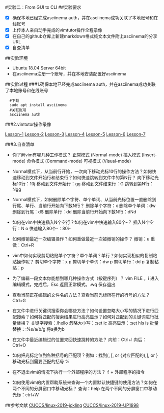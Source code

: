 #实验二：From GUI to CLI
##实验要求
- [x] 确保本地已经完成asciinema auth，并在asciinema成功关联了本地账号和在线账号
- [x] 上传本人亲自动手完成的vimtutor操作全程录像
- [x] 在自己的github仓库上新建markdown格式纯文本文件附上asciinema的分享URL
- [x] 自查清单

##实验环境
- Ubuntu 18.04 Server 64bit
- 在asciinema注册一个账号，并在本地安装配置好asciinema

##实验过程
###1.确保本地已经完成asciinema auth，并在asciinema成功关联了本地账号和在线账号

      #下载
	  sudo apt install asciinema
	  #关联账号
	  asciinema auth
	  
###2.vimtutor操作录像

 [Lesson-1](https://asciinema.org/a/I0ROnCcsUBTCkZuVmWj5xC6WE)
 [Lesson-2](https://asciinema.org/a/q8x36CtzX6ax9CLZxu3i8IRWR)
 [Lesson-3](https://asciinema.org/a/uIbEDAVJQsmgF4BEY7IazR2J9)
 [Lesson-4](https://asciinema.org/a/2c4POdzmLMN4w4mIfO0A1sIHX)
 [Lesson-5](https://asciinema.org/a/IjCBjNPUUrE5jaVnS7VLKbP98)
 [Lesson-6](https://asciinema.org/a/k5y22D0B0aBC3CkrMnFjbKiE9)
 [Lesson-7](https://asciinema.org/a/MpdcIbAeTJVfqpePLJcS6Gzpj)

###3.自查清单

- 你了解vim有哪几种工作模式？
		正常模式 (Normal-mode)
		插入模式 (Insert-mode)
		命令模式 (Command-mode)
		可视模式 (Visual-mode)

- Normal模式下，从当前行开始，一次向下移动光标10行的操作方法？如何快速移动到文件开始行和结束行？如何快速跳转到文件中的第N行？
		向下移动光标10行：10j
		移动到文件开始行：gg
		移动到文件结束行：G
		跳转到第N行：Ngg

- Normal模式下，如何删除单个字符、单个单词、从当前光标位置一直删除到行尾、单行、当前行开始向下数N行？
		删除单个字符：x
		删除单个单词：dw
		删除到行尾：d$
		删除单行：dd
		删除当前行开始向下数N行：dNd


- 如何在vim中快速插入N个空行？如何在vim中快速输入80个-？
		插入N个空行：N o
		快速输入80个-：80i-

- 如何撤销最近一次编辑操作？如何重做最近一次被撤销的操作？
		撤销：u
		重做：Ctrl+R


- vim中如何实现剪切粘贴单个字符？单个单词？单行？如何实现相似的复制粘贴操作呢？
		剪切单个字符：x p
		剪切单个单词：dw p
		剪切单行：dd p
		复制粘贴：p

- 为了编辑一段文本你能想到哪几种操作方式（按键序列）？
		vim FILE 。i 进入编辑模式，完成后，Esc 返回正常模式。:wq 保存退出

- 查看当前正在编辑的文件名的方法？查看当前光标所在行的行号的方法？
		Ctrl+G

- 在文件中进行关键词搜索你会哪些方法？如何设置忽略大小写的情况下进行匹配搜索？如何将匹配的搜索结果进行高亮显示？如何对匹配到的关键词进行批量替换？
		关键字搜索：/hello
		忽略大小写：:set ic
		高亮显示：:set hls is
		批量替换：:%s/a/b/g 将a换为b

- 在文件中最近编辑过的位置来回快速跳转的方法？
		向前：Ctrl+I
		向后：Ctrl+O

- 如何把光标定位到各种括号的匹配项？例如：找到(, [, or {对应匹配的),], or }
		移动光标到需要匹配的括号 %

- 在不退出vim的情况下执行一个外部程序的方法？
		:! + 外部程序的指令

- 如何使用vim的内置帮助系统来查询一个内置默认快捷键的使用方法？如何在两个不同的分屏窗口中移动光标？
		查询：help
		在两个不同的分屏窗口中移动光标：ctrl+W


##参考文献
[CUCCS/linux-2019-jckling](https://github.com/CUCCS/linux-2019-jckling/tree/0x02/0x02#lesson-1)
[CUCCS/linux-2019-UP1998](https://github.com/CUCCS/linux-2019-UP1998/blob/linux_02/linux-2/linux-2.md)
